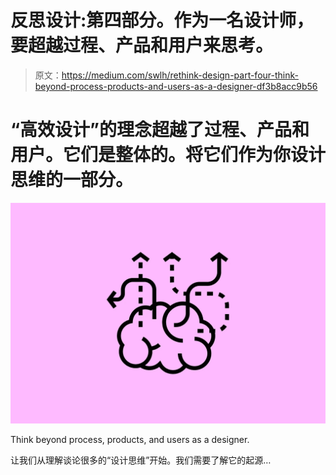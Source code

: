 # 反思设计:第四部分。作为一名设计师，要超越过程、产品和用户来思考。

> 原文：<https://medium.com/swlh/rethink-design-part-four-think-beyond-process-products-and-users-as-a-designer-df3b8acc9b56>

# “高效设计”的理念超越了过程、产品和用户。它们是整体的。将它们作为你设计思维的一部分。

![](img/d20e99793812983e8032e4e16c0a4209.png)

Think beyond process, products, and users as a designer.

让我们从理解谈论很多的“设计思维”开始。我们需要了解它的起源…